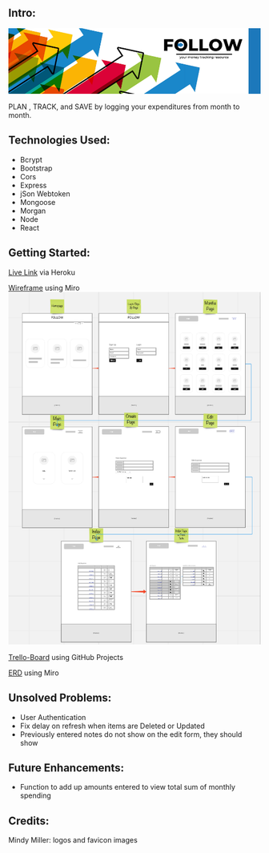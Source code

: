 ## Intro:

![Follow Logo](src/assets/followthemoney.png)

PLAN , TRACK, and SAVE by logging your expenditures from month to month.

## Technologies Used:

- Bcrypt
- Bootstrap
- Cors
- Express
- jSon Webtoken
- Mongoose
- Morgan
- Node
- React

## Getting Started:

[Live Link](https://follow-app-v1.herokuapp.com/) via Heroku

[Wireframe](https://miro.com/app/board/uXjVO65UKTM=/) using Miro
![Wire Frame](src/assets/follow-app-wireframe-screenshot.png)

[Trello-Board](https://github.com/g0livax27/Follow-App/projects/1) using GitHub Projects

[ERD](https://miro.com/app/board/uXjVO2gSYNs=/?share_link_id=479985147186) using Miro

## Unsolved Problems:

- User Authentication
- Fix delay on refresh when items are Deleted or Updated
- Previously entered notes do not show on the edit form, they should show

## Future Enhancements:

- Function to add up amounts entered to view total sum of monthly spending

## Credits:

Mindy Miller: logos and favicon images